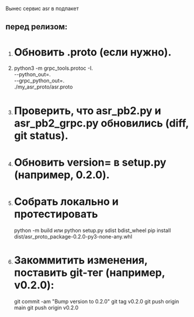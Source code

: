 Вынес сервис asr в подпакет

## перед релизом:

1. # Обновить .proto (если нужно).

2. python3 -m grpc_tools.protoc -I. \
   --python_out=. \
   --grpc_python_out=. \
   ./my_asr_proto/asr.proto

3. # Проверить, что asr_pb2.py и asr_pb2_grpc.py обновились (diff, git status).

4. # Обновить version= в setup.py (например, 0.2.0).

5. # Собрать локально и протестировать

   python -m build
   или
   python setup.py sdist bdist_wheel
   pip install dist/asr_proto_package-0.2.0-py3-none-any.whl

6. # Закоммитить изменения, поставить git-тег (например, v0.2.0):
   git commit -am "Bump version to 0.2.0"
   git tag v0.2.0
   git push origin main
   git push origin v0.2.0
